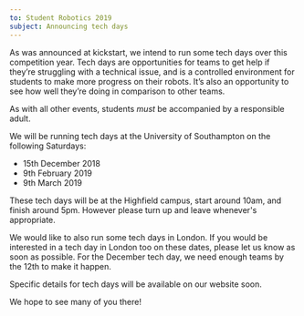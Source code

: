 ```yaml
---
to: Student Robotics 2019
subject: Announcing tech days
---
```


As was announced at kickstart, we intend to run some tech days over this competition year. Tech days are opportunities for teams to get help if they’re struggling with a technical issue, and is a controlled environment for students to make more progress on their robots. It’s also an opportunity to see how well they’re doing in comparison to other teams.

As with all other events, students *must* be accompanied by a responsible adult.

We will be running tech days at the University of Southampton on the following Saturdays:

- 15th December 2018
- 9th February 2019
- 9th March 2019

These tech days will be at the Highfield campus, start around 10am, and finish around 5pm. However please turn up and leave whenever's appropriate.

We would like to also run some tech days in London. If you would be interested in a tech day in London too on these dates, please let us know as soon as possible. For the December tech day, we need enough teams by the 12th to make it happen.

Specific details for tech days will be available on our website soon.

We hope to see many of you there!
